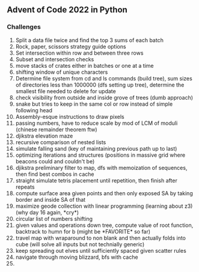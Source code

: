 ## Advent of Code 2022 in Python

### Challenges
1. Split a data file twice and find the top 3 sums of each batch
2. Rock, paper, scissors strategy guide options
3. Set intersection within row and between three rows
4. Subset and intersection checks
5. move stacks of crates either in batches or one at a time
6. shifting window of unique characters
7. Determine file system from cd and ls commands (build tree), sum sizes of directories less than 1000000 
(dfs setting up tree), determine the smallest file needed to delete for update
8. check visibility from outside and inside grove of trees (dumb approach)
9. snake but tries to keep in the same col or row instead of simple following head
10. Assembly-esque instructions to draw pixels
11. passing numbers, have to reduce scale by mod of LCM of moduli (chinese remainder theorem ftw)
12. djikstra elevation maze
13. recursive comparison of nested lists
14. simulate falling sand (key of maintaining previous path up to last)
15. optimizing iterations and structures (positions in massive grid where beacons could and couldn't be)
16. djikstra preliminary filter to map, dfs with memoization of sequences, then find best combos in cache
17. straight simulate tetris placement until repetition, then finish after repeats
18. compute surface area given points and then only exposed SA by taking border and inside SA of that
19. maximize geode collection with linear programming (learning about z3) (why day 16 again, \*cry\*)
20. circular list of numbers shifting
21. given values and operations down tree, compute value of root function, backtrack to humn for b (might be \*FAVORITE\* so far)
22. travel map with wraparound to non blank and then actually folds into cube (will solve all inputs but not technially generic)
23. keep spreading out elves until sufficiently spaced given scatter rules
24. navigate through moving blizzard, bfs with cache
25. 